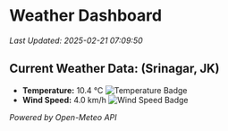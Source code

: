 
# Weather Dashboard

_Last Updated: 2025-02-21 07:09:50_

## Current Weather Data: (Srinagar, JK)
- **Temperature:** 10.4 °C ![Temperature Badge](https://img.shields.io/badge/Temperature-Low%20Temp-blue)
- **Wind Speed:** 4.0 km/h ![Wind Speed Badge](https://img.shields.io/badge/Wind%20Speed-Light%20Wind-blue)

*Powered by Open-Meteo API*
